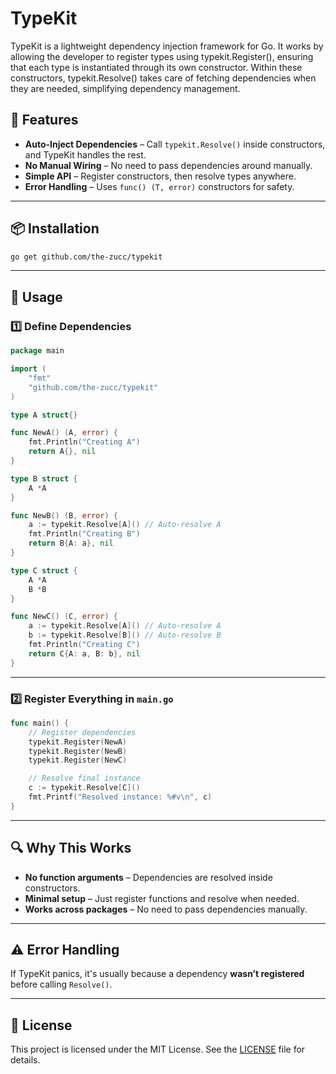 # TypeKit

TypeKit is a lightweight dependency injection framework for Go. It works by allowing the developer to register types using typekit.Register(), ensuring that each type is instantiated through its own constructor. Within these constructors, typekit.Resolve() takes care of fetching dependencies when they are needed, simplifying dependency management.

## 🔧 Features  

- **Auto-Inject Dependencies** – Call `typekit.Resolve()` inside constructors, and TypeKit handles the rest.  
- **No Manual Wiring** – No need to pass dependencies around manually.  
- **Simple API** – Register constructors, then resolve types anywhere.  
- **Error Handling** – Uses `func() (T, error)` constructors for safety.  

---

## 📦 Installation  

```sh
go get github.com/the-zucc/typekit
```

---

## 📝 Usage  

### 1️⃣ Define Dependencies  

```go
package main

import (
	"fmt"
	"github.com/the-zucc/typekit"
)

type A struct{}

func NewA() (A, error) {
	fmt.Println("Creating A")
	return A{}, nil
}

type B struct {
	A *A
}

func NewB() (B, error) {
	a := typekit.Resolve[A]() // Auto-resolve A
	fmt.Println("Creating B")
	return B{A: a}, nil
}

type C struct {
	A *A
	B *B
}

func NewC() (C, error) {
	a := typekit.Resolve[A]() // Auto-resolve A
	b := typekit.Resolve[B]() // Auto-resolve B
	fmt.Println("Creating C")
	return C{A: a, B: b}, nil
}
```

---

### 2️⃣ Register Everything in `main.go`  

```go
func main() {
	// Register dependencies
	typekit.Register(NewA)
	typekit.Register(NewB)
	typekit.Register(NewC)

	// Resolve final instance
	c := typekit.Resolve[C]()
	fmt.Printf("Resolved instance: %#v\n", c)
}
```

---

## 🔍 Why This Works  

- **No function arguments** – Dependencies are resolved inside constructors.  
- **Minimal setup** – Just register functions and resolve when needed.  
- **Works across packages** – No need to pass dependencies manually.  

---

## ⚠️ Error Handling  

If TypeKit panics, it's usually because a dependency **wasn’t registered** before calling `Resolve()`.  

---

## 📜 License  

This project is licensed under the MIT License. See the [LICENSE](LICENSE) file for details.  